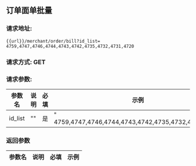 ## 订单面单批量
### 请求地址:
```
{{url}}/merchant/order/bill?id_list= 4759,4747,4746,4744,4743,4742,4735,4732,4731,4720
```
### 请求方式: GET  
### 请求参数:  

|参数名|说明|必填|示例|  
 |---|---|---|---|  
|id_list|""|是|" 4759,4747,4746,4744,4743,4742,4735,4732,4731,4720"|  
### 返回参数  

|参数名|说明|必填|示例|  
 |---|---|---|---|  
